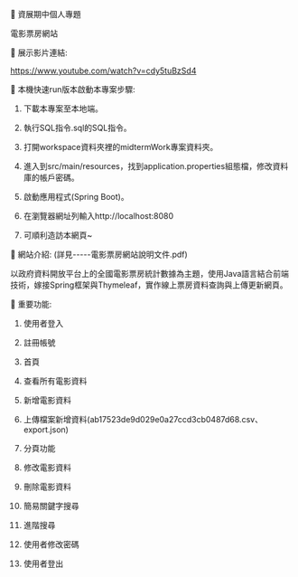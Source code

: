 🔵 資展期中個人專題

電影票房網站

🔵 展示影片連結:

https://www.youtube.com/watch?v=cdy5tuBzSd4

🔵 本機快速run版本啟動本專案步驟:

1. 下載本專案至本地端。

2. 執行SQL指令.sql的SQL指令。

3. 打開workspace資料夾裡的midtermWork專案資料夾。

4. 進入到src/main/resources，找到application.properties組態檔，修改資料庫的帳戶密碼。

5. 啟動應用程式(Spring Boot)。

6. 在瀏覽器網址列輸入http://localhost:8080

7. 可順利造訪本網頁~

🔵 網站介紹: (詳見-----電影票房網站說明文件.pdf)

以政府資料開放平台上的全國電影票房統計數據為主題，使用Java語言結合前端技術，嫁接Spring框架與Thymeleaf，實作線上票房資料查詢與上傳更新網頁。

🔵 重要功能:

1. 使用者登入

2. 註冊帳號

3. 首頁

4. 查看所有電影資料

5. 新增電影資料

6. 上傳檔案新增資料(ab17523de9d029e0a27ccd3cb0487d68.csv、export.json)

7. 分頁功能

8. 修改電影資料

9. 刪除電影資料

10. 簡易關鍵字搜尋

11. 進階搜尋

12. 使用者修改密碼

13. 使用者登出
